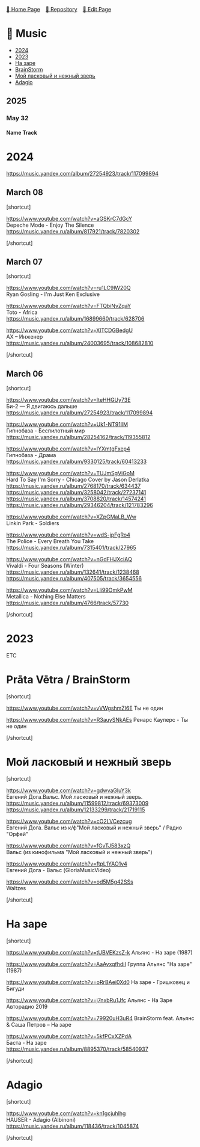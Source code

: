 <style>
	@import url("/utils/css/bootstrap-grid.css");
	@import url("/utils/css/iframe-youtube.css");
	h4 > a {
                color: initial;
        }
</style>
<script src="/shortcutsjs/shortcuts-v3.js" defer></script>


 [🚀 Home Page](https://andrewalevin.github.io/) &ensp;  [🏰 Repository](https://github.com/andrewalevin/andrewalevin.github.io) &ensp;  [🔨 Edit Page](https://github.com/andrewalevin/andrewalevin.github.io/edit/main/music.md)



# 🎸 Music

- [2024](#2024)
- [2023](#2023)
- [На заре](#na-zare)
- [BrainStorm](#brainstorme)
- [Мой ласковый и нежный зверь](#waltz)
- [Adagio](#adagio)

## 2025

### May 32

#### Name Track


# 2024

https://music.yandex.com/album/27254923/track/117099894


## March 08

[shortcut]

https://www.youtube.com/watch?v=aGSKrC7dGcY  
Depeche Mode - Enjoy The Silence  
https://music.yandex.ru/album/817921/track/7820302

[/shortcut]


## March 07

[shortcut]

https://www.youtube.com/watch?v=ru1LC9lW20Q  
Ryan Gosling - I'm Just Ken Exclusive

https://www.youtube.com/watch?v=FTQbiNvZqaY  
Toto - Africa    
https://music.yandex.ru/album/16899660/track/628706

https://www.youtube.com/watch?v=XlTCDGBedgU  
АХ – Инженер  
https://music.yandex.ru/album/24003695/track/108682810

[/shortcut]
	


## March 06

[shortcut]

https://www.youtube.com/watch?v=IteHHGUy73E  
Би-2 — Я двигаюсь дальше  
https://music.yandex.ru/album/27254923/track/117099894

https://www.youtube.com/watch?v=Uk1-NT91llM  
Гипнобаза - Беспилотный мир  
https://music.yandex.ru/album/28254162/track/119355812

https://www.youtube.com/watch?v=IYXmtgFxep4  
Гипнобаза - Драма  
https://music.yandex.ru/album/9330125/track/60413233

https://www.youtube.com/watch?v=TUJmSgViGoM  
Hard To Say I'm Sorry - Chicago Cover by Jason Derlatka  
https://music.yandex.ru/album/2768170/track/634437  
https://music.yandex.ru/album/3258042/track/27237141  
https://music.yandex.ru/album/3708820/track/14574241  
https://music.yandex.ru/album/29346204/track/121783296

https://www.youtube.com/watch?v=XZpGMaLB_Ww  
Linkin Park - Soldiers  

https://www.youtube.com/watch?v=wdS-jpFgRo4  
The Police - Every Breath You Take  
https://music.yandex.ru/album/7315401/track/27965

https://www.youtube.com/watch?v=nGdFHJXciAQ  
Vivaldi - Four Seasons (Winter)  
https://music.yandex.ru/album/132641/track/1238468  
https://music.yandex.ru/album/407505/track/3654556

https://www.youtube.com/watch?v=Lli99OmkPwM  
Metallica - Nothing Else Matters  
https://music.yandex.ru/album/4766/track/57730

[/shortcut]


# 2023

ETC


<div id="brainstorm"></div>

# Prāta Vētra / BrainStorm

[shortcut]


https://www.youtube.com/watch?v=vVWgshmZl6E
Ты не один

https://www.youtube.com/watch?v=R3auySNkAEs
Ренарс Кауперс - Ты не один


[/shortcut]



<div id="waltz"></div>

# Мой ласковый и нежный зверь

[shortcut]

https://www.youtube.com/watch?v=gdwvaGluY3k  
Евгений Дога.Вальс. Мой ласковый и нежный зверь.  
https://music.yandex.ru/album/11599812/track/69373009  
https://music.yandex.ru/album/12133299/track/21719115

https://www.youtube.com/watch?v=cO2LVCezcug  
Евгений Дога. Вальс из к/ф"Мой ласковый и нежный зверь" / Радио "Орфей"  

https://www.youtube.com/watch?v=fGvTJ583xzQ  
Вальс (из кинофильма "Мой ласковый и нежный зверь")
	
https://www.youtube.com/watch?v=ftpL1YAO1v4  
Евгений Дога - Вальс (GloriaMusicVideo)

https://www.youtube.com/watch?v=od5M5g42SSs  
Waltzes

[/shortcut]



<div id="na-zare"></div>

# На заре

[shortcut]


https://www.youtube.com/watch?v=tUBVEKzsZ-k
Альянс - На заре (1987)


https://www.youtube.com/watch?v=AaAvxqfhdiI
Группа Альянс "На заре" (1987)

https://www.youtube.com/watch?v=oRrBAei0Xd0
На заре - Гришковец и Бигуди

https://www.youtube.com/watch?v=j7nxbRu1Jfc
Альянс - На Заре Авторадио 2019

https://www.youtube.com/watch?v=79920uH3uR4
BrainStorm feat. Альянс & Саша Петров – На заре

https://www.youtube.com/watch?v=5kfPCxXZPdA  
Баста - На заре  
https://music.yandex.ru/album/8895370/track/58540937


[/shortcut]



# Adagio

[shortcut]

https://www.youtube.com/watch?v=kn1gcjuhlhg  
HAUSER - Adagio (Albinoni)  
https://music.yandex.ru/album/118436/track/1045874

[/shortcut]




